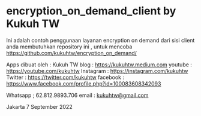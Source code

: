 # encryption_on_demand_client by Kukuh TW

Ini adalah contoh penggunaan layanan encryption on demand dari sisi client
anda membutuhkan repository ini , untuk mencoba https://github.com/kukuhtw/encryption_on_demand/

Apps dibuat oleh : Kukuh TW
blog : https://kukuhtw.medium.com
youtube : https://youtube.com/kukuhtw
Instagram : https://instagram.com/kukuhtw
Twitter : https://twitter.com/kukuhtw
facebook : https://www.facebook.com/profile.php?id=100083608342093

Whatsapp ; 62.812.9893.706
email : kukuhtw@gmail.com

Jakarta 7 September 2022

                       
                       
